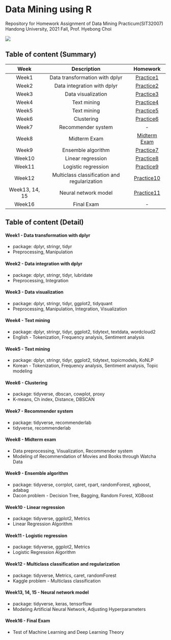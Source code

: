 # Data Mining using R
Repository for Homework Assignment of Data Mining Practicum(SIT32007) <br/>
Handong University, 2021 Fall, Prof. Hyebong Choi

<img src="https://img.shields.io/badge/R-green?style=flat&logo=R&logoColor=276DC3"/>

## Table of content (Summary)

|Week|Description|Homework|
|:---:|:---:|:---:|
|Week1|Data transformation with dplyr|[Practice1](https://github.com/Paul-scpark/Data_Mining_Practicum_R/blob/main/Week01/01_Homework.html)|
|Week2|Data integration with dplyr|[Practice2](https://github.com/Paul-scpark/Data_Mining_Practicum_R/blob/main/Week02/02_Homework.html)|
|Week3|Data visualization|[Practice3](https://github.com/Paul-scpark/Data_Mining_Practicum_R/blob/main/Week03/03_Homework.html)|
|Week4|Text mining|[Practice4](https://github.com/Paul-scpark/Data_Mining_Practicum_R/blob/main/Week04/04_Homework.html)|
|Week5|Text mining|[Practice5](https://github.com/Paul-scpark/Data_Mining_Practicum_R/blob/main/Week05/05_Homework_Team1.pdf)|
|Week6|Clustering|[Practice6](https://github.com/Paul-scpark/Data_Mining_Practicum_R/blob/main/Week06/06_Homework.html)|
|Week7|Recommender system|-|
|Week8|Midterm Exam|[Midterm Exam](https://github.com/Paul-scpark/Data_Mining_Practicum_R/blob/main/Week08_Midterm/08_Midterm.pdf)|
|Week9|Ensemble algorithm|[Practice7](https://github.com/Paul-scpark/Data_Mining_Practicum_R/blob/main/Week09/09_Homework.html)|
|Week10|Linear regression|[Practice8](https://github.com/Paul-scpark/Data_Mining_Practicum_R/blob/main/Week10/10_Homework.html)|
|Week11|Logistic regression|[Practice9](https://github.com/Paul-scpark/Data_Mining_Practicum_R/blob/main/Week11/11_Homework.html)|
|Week12|Multiclass classification and regularization|[Practice10](https://github.com/Paul-scpark/Data_Mining_Practicum_R/blob/main/Week12/12_Homework.html)|
|Week13, 14, 15|Neural network model|[Practice11](https://github.com/Paul-scpark/Data_Mining_Practicum_R/blob/main/Week13%2C%2014%2C%2015/13_Homework.html)|
|Week16|Final Exam|-|


## Table of content (Detail)

#### Week1 - Data transformation with dplyr
- package: dplyr, stringr, tidyr
- Preprocessing, Manipulation

#### Week2 - Data integration with dplyr
- package: dplyr, stringr, tidyr, lubridate
- Preprocessing, Integration

#### Week3 - Data visualization
- package: dplyr, stringr, tidyr, ggplot2, tidyquant
- Preprocessing, Manipulation, Integration, Visualization

#### Week4 - Text mining
- package: dplyr, stringr, tidyr, ggplot2, tidytext, textdata, wordcloud2
- English - Tokenization, Frequency analysis, Sentiment analysis

#### Week5 - Text mining
- package: dplyr, stringr, tidyr, ggplot2, tidytext, topicmodels, KoNLP
- Korean - Tokenization, Frequency analysis, Sentiment analysis, Topic modeling 

#### Week6 - Clustering
- package: tidyverse, dbscan, cowplot, proxy
- K-means, Ch index, Distance, DBSCAN

#### Week7 - Recommender system
- package: tidyverse, recommenderlab
- tidyverse, recommenderlab

#### Week8 - Midterm exam
- Data preprocessing, Visualization, Recommender system
- Modeling of Recommendation of Movies and Books through Watcha Data

#### Week9 - Ensemble algorithm
- package: tidyverse, corrplot, caret, rpart, randomForest, xgboost, adabag
- Dacon problem - Decision Tree, Bagging, Random Forest, XGBoost

#### Week10 - Linear regression
- package: tidyverse, ggplot2, Metrics
- Linear Regression Algorithm

#### Week11 - Logistic regression
- package: tidyverse, ggplot2, Metrics
- Logistic Regression Algorithm

#### Week12 - Multiclass classification and regularization
- package: tidyverse, Metrics, caret, randomForest
- Kaggle problem - Multiclass classification

#### Week13, 14, 15 - Neural network model
- package: tidyverse, keras, tensorflow
- Modeling Artificial Neural Network, Adjusting Hyperparameters

#### Week16 - Final Exam
- Test of Machine Learning and Deep Learning Theory
